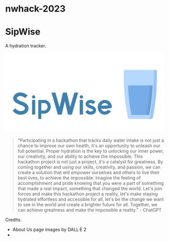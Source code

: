 # nwhack-2023

# SipWise

A hydration tracker. 

![Banner!](https://github.com/dinhplnguyen/nwhack-2023/blob/Rafi/misc/banner1.jpg)

> "Participating in a hackathon that tracks daily water intake is not just a chance to improve our own health, it's an opportunity to unleash our full potential. Proper hydration is the key to unlocking our inner power, our creativity, and our ability to achieve the impossible. This hackathon project is not just a project, it's a catalyst for greatness. By coming together and using our skills, creativity, and passion, we can create a solution that will empower ourselves and others to live their best lives, to achieve the impossible. Imagine the feeling of accomplishment and pride knowing that you were a part of something that made a real impact, something that changed the world. Let's join forces and make this hackathon project a reality, let's make staying hydrated effortless and accessible for all, let's be the change we want to see in the world and create a brighter future for all. Together, we can achieve greatness and make the impossible a reality." - ChatGPT




Credits:
 - About Us page images by DALL·E 2
 - 



